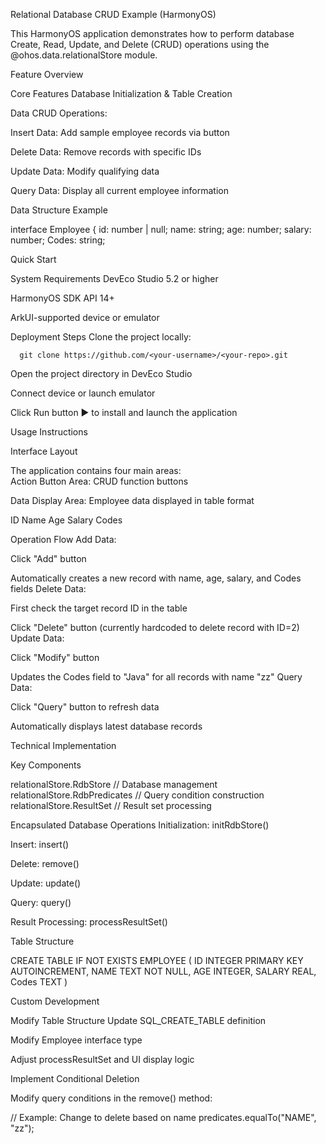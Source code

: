 Relational Database CRUD Example (HarmonyOS)

This HarmonyOS application demonstrates how to perform database Create, Read, Update, and Delete (CRUD) operations using the @ohos.data.relationalStore module.

Feature Overview

Core Features
Database Initialization & Table Creation

Data CRUD Operations:

Insert Data: Add sample employee records via button

Delete Data: Remove records with specific IDs

Update Data: Modify qualifying data

Query Data: Display all current employee information

Data Structure Example

interface Employee {
  id: number | null;
  name: string;
  age: number;
  salary: number;
  Codes: string;

Quick Start

System Requirements
DevEco Studio 5.2 or higher

HarmonyOS SDK API 14+

ArkUI-supported device or emulator

Deployment Steps
Clone the project locally:

      git clone https://github.com/<your-username>/<your-repo>.git
   
Open the project directory in DevEco Studio

Connect device or launch emulator

Click Run button ▶️ to install and launch the application

Usage Instructions

Interface Layout

The application contains four main areas:  
Action Button Area: CRUD function buttons  

Data Display Area: Employee data displayed in table format  

ID Name Age Salary
 Codes  

Operation Flow
Add Data:

Click "Add" button

Automatically creates a new record with name, age, salary, and Codes fields
Delete Data:

First check the target record ID in the table

Click "Delete" button (currently hardcoded to delete record with ID=2)
Update Data:

Click "Modify" button

Updates the Codes field to "Java" for all records with name "zz"
Query Data:

Click "Query" button to refresh data

Automatically displays latest database records

Technical Implementation

Key Components

relationalStore.RdbStore // Database management
relationalStore.RdbPredicates // Query condition construction
relationalStore.ResultSet // Result set processing

Encapsulated Database Operations
Initialization: initRdbStore()

Insert: insert()

Delete: remove()

Update: update()

Query: query()

Result Processing: processResultSet()

Table Structure

CREATE TABLE IF NOT EXISTS EMPLOYEE (
  ID INTEGER PRIMARY KEY AUTOINCREMENT,
  NAME TEXT NOT NULL,
  AGE INTEGER,
  SALARY REAL,
  Codes TEXT
)

Custom Development

Modify Table Structure
Update SQL_CREATE_TABLE definition

Modify Employee interface type

Adjust processResultSet and UI display logic

Implement Conditional Deletion

Modify query conditions in the remove() method:

// Example: Change to delete based on name
predicates.equalTo("NAME", "zz");
